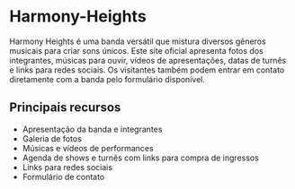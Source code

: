 # Harmony-Heights
Harmony Heights é uma banda versátil que mistura diversos gêneros musicais para criar sons únicos. Este site oficial apresenta fotos dos integrantes, músicas para ouvir, vídeos de apresentações, datas de turnês e links para redes sociais. Os visitantes também podem entrar em contato diretamente com a banda pelo formulário disponível.

## Principais recursos
- Apresentação da banda e integrantes
- Galeria de fotos
- Músicas e vídeos de performances
- Agenda de shows e turnês com links para compra de ingressos
- Links para redes sociais
- Formulário de contato